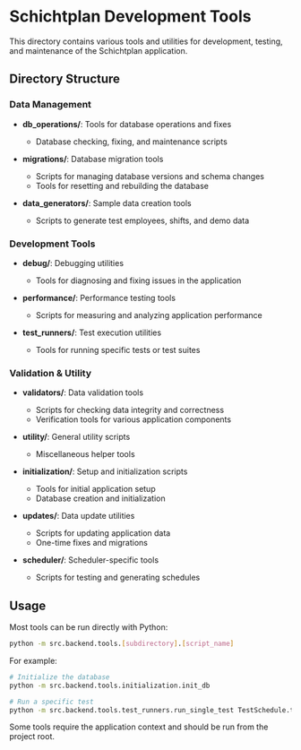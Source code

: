 # Schichtplan Development Tools

This directory contains various tools and utilities for development, testing, and maintenance of the Schichtplan application.

## Directory Structure

### Data Management

- **db_operations/**: Tools for database operations and fixes
  - Database checking, fixing, and maintenance scripts

- **migrations/**: Database migration tools
  - Scripts for managing database versions and schema changes
  - Tools for resetting and rebuilding the database

- **data_generators/**: Sample data creation tools
  - Scripts to generate test employees, shifts, and demo data

### Development Tools

- **debug/**: Debugging utilities
  - Tools for diagnosing and fixing issues in the application

- **performance/**: Performance testing tools
  - Scripts for measuring and analyzing application performance

- **test_runners/**: Test execution utilities
  - Tools for running specific tests or test suites

### Validation & Utility

- **validators/**: Data validation tools
  - Scripts for checking data integrity and correctness
  - Verification tools for various application components

- **utility/**: General utility scripts
  - Miscellaneous helper tools

- **initialization/**: Setup and initialization scripts
  - Tools for initial application setup
  - Database creation and initialization

- **updates/**: Data update utilities
  - Scripts for updating application data
  - One-time fixes and migrations

- **scheduler/**: Scheduler-specific tools
  - Scripts for testing and generating schedules

## Usage

Most tools can be run directly with Python:

```bash
python -m src.backend.tools.[subdirectory].[script_name]
```

For example:

```bash
# Initialize the database
python -m src.backend.tools.initialization.init_db

# Run a specific test
python -m src.backend.tools.test_runners.run_single_test TestSchedule.test_schedule_creation
```

Some tools require the application context and should be run from the project root. 